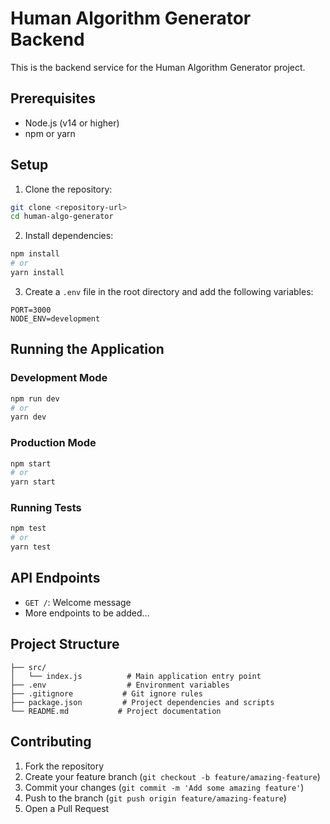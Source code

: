 # Human Algorithm Generator Backend

This is the backend service for the Human Algorithm Generator project.

## Prerequisites

- Node.js (v14 or higher)
- npm or yarn

## Setup

1. Clone the repository:

```bash
git clone <repository-url>
cd human-algo-generator
```

2. Install dependencies:

```bash
npm install
# or
yarn install
```

3. Create a `.env` file in the root directory and add the following variables:

```
PORT=3000
NODE_ENV=development
```

## Running the Application

### Development Mode

```bash
npm run dev
# or
yarn dev
```

### Production Mode

```bash
npm start
# or
yarn start
```

### Running Tests

```bash
npm test
# or
yarn test
```

## API Endpoints

- `GET /`: Welcome message
- More endpoints to be added...

## Project Structure

```
├── src/
│   └── index.js          # Main application entry point
├── .env                  # Environment variables
├── .gitignore           # Git ignore rules
├── package.json         # Project dependencies and scripts
└── README.md           # Project documentation
```

## Contributing

1. Fork the repository
2. Create your feature branch (`git checkout -b feature/amazing-feature`)
3. Commit your changes (`git commit -m 'Add some amazing feature'`)
4. Push to the branch (`git push origin feature/amazing-feature`)
5. Open a Pull Request

